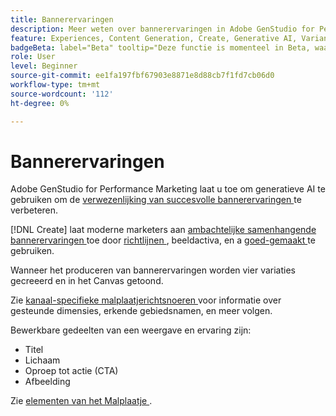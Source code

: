 ```yaml
---
title: Bannerervaringen
description: Meer weten over bannerervaringen in Adobe GenStudio for Performance Marketing?
feature: Experiences, Content Generation, Create, Generative AI, Variant Generation
badgeBeta: label="Beta" tooltip="Deze functie is momenteel in Beta, waardoor bepaalde functionaliteit mogelijk beperkt is of kan worden gewijzigd."
role: User
level: Beginner
source-git-commit: ee1fa197fbf67903e8871e8d88cb7f1fd7cb06d0
workflow-type: tm+mt
source-wordcount: '112'
ht-degree: 0%

---
```


# Bannerervaringen

Adobe GenStudio for Performance Marketing laat u toe om generatieve AI te gebruiken om de [ verwezenlijking van succesvolle bannerervaringen ](/help/user-guide/create/create-banner-experience.md) te verbeteren.

[!DNL Create] laat moderne marketers aan [ ambachtelijke samenhangende bannerervaringen ](/help/user-guide/create/create-banner-experience.md) toe door [ richtlijnen ](/help/user-guide/guidelines/overview.md), beeldactiva, en a [ goed-gemaakt ](/help/user-guide/effective-prompts.md) te gebruiken.

Wanneer het produceren van bannerervaringen worden vier variaties gecreeerd en in het Canvas getoond.

Zie [ kanaal-specifieke malplaatjerichtsnoeren ](/help/user-guide/content/best-practices-for-templates.md#follow-channel-specific-template-guidelines) voor informatie over gesteunde dimensies, erkende gebiedsnamen, en meer volgen.

Bewerkbare gedeelten van een weergave en ervaring zijn:

* Titel
* Lichaam
* Oproep tot actie (CTA)
* Afbeelding

Zie [ elementen van het Malplaatje ](/help/user-guide/content/use-templates.md#template-elements).

<!-- ## Character counts

After you generate a set of display ad variants, you can see the character count displayed for each section. Hover over or click into a generated section, such as the subject line or the body, and see the section name and character count for that section.

![Character count](/help/assets/character-count.png){width="500" zoomable="yes"} -->
